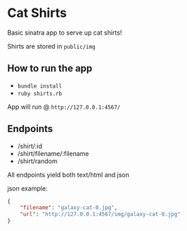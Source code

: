 # Cat Shirts

Basic sinatra app to serve up cat shirts!

Shirts are stored in `public/img`

## How to run the app
* `bundle install`
* `ruby shirts.rb`

App will run @ `http://127.0.0.1:4567/`

## Endpoints
* /shirt/:id
* /shirt/filename/:filename
* /shirt/random

All endpoints yield both text/html and json

json example:

```json
{
    "filename": "galaxy-cat-0.jpg",
    "url": "http://127.0.0.1:4567/img/galaxy-cat-0.jpg"
}
```

